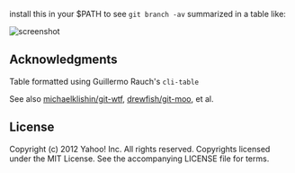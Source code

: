 install this in your $PATH to see `git branch -av` summarized in a table like:

![screenshot](http://i.imgur.com/KhnxD.png)


Acknowledgments
---------------

Table formatted using Guillermo Rauch's `cli-table`

See also [michaelklishin/git-wtf](https://github.com/michaelklishin/git-wtf), [drewfish/git-moo](https://github.com/drewfish/git-moo), et al.

License
-------
Copyright (c) 2012 Yahoo! Inc.  All rights reserved.
Copyrights licensed under the MIT License. See the accompanying LICENSE file for terms.
